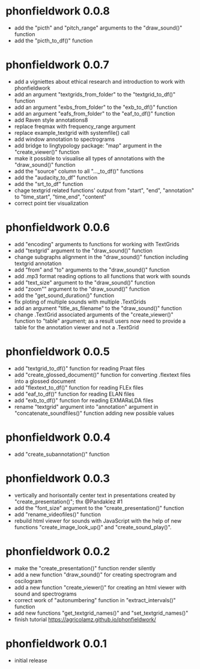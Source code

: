 # phonfieldwork 0.0.8

- add the "picth" and "pitch_range" arguments to the "draw_sound()" function
- add the "picth_to_df()" function

# phonfieldwork 0.0.7

- add a vigniettes about ethical research and introduction to work with phonfieldwork
- add an argument "textgrids_from_folder" to the "textgrid_to_df()" function
- add an argument "exbs_from_folder" to the "exb_to_df()" function
- add an argument "eafs_from_folder" to the "eaf_to_df()" function
- add Raven style annotations8
- replace freqmax with frequency_range argument
- replace example_textgrid with systemfile() call
- add window annotation to spectrograms
- add bridge to lingtypology package: "map" argument in the "create_viewer()" function
- make it possible to visualise all types of annotations with the "draw_sound()" function
- add the "source" column to all "..._to_df()" functions
- add the "audacity_to_df" function
- add the "srt_to_df" function
- chage textgrid related functions' output from "start", "end", "annotation" to "time_start", "time_end", "content"
- correct point tier visualization

# phonfieldwork 0.0.6

- add "encoding" arguments to functions for working with TextGrids
- add "textgrid" argument to the "draw_sound()" function
- change subgraphs alignment in the "draw_sound()" function including textgrid annotation
- add "from" and "to" arguments to the "draw_sound()" function
- add .mp3 format reading options to all functions that work with sounds
- add "text_size" argument to the "draw_sound()" function
- add "zoom"" argument to the "draw_sound()" function
- add the "get_sound_duration()" function
- fix ploting of multiple sounds with multiple .TextGrids
- add an argument "title_as_filename" to the "draw_sound()" function
- change .TextGrid associated arguments of the "create_viewer()" function to "table" argument; as a result users now need to provide a table for the annotation viewer and not a .TextGrid

# phonfieldwork 0.0.5

- add "textgrid_to_df()" function for reading Praat files
- add "create_glossed_document()" function for converting .flextext files into a glossed document
- add "flextext_to_df()" function for reading FLEx files
- add "eaf_to_df()" function for reading ELAN files
- add "exb_to_df()" function for reading EXMARaLDA files
- rename "textgrid" argument into "annotation" argument in "concatenate_soundfiles()" function adding new possible values

# phonfieldwork 0.0.4

- add "create_subannotation()" function

# phonfieldwork 0.0.3

- vertically and horisontally center text in presentations created by "create_presentation()"; thx @Pandaklez #1
- add the "font_size" argument to the "create_presentation()" function
- add "rename_videofiles()" function
- rebuild html viewer for sounds with JavaScript with the help of new functions "create_image_look_up()" and "create_sound_play()".

# phonfieldwork 0.0.2

- make the "create_presentation()" function render silently
- add a new function "draw_sound()" for creating spectrogram and oscilogram
- add a new function "create_viewer()" for creating an html viewer with sound and spectrograms
- correct work of "autonumbering" function in "extract_intervals()" function
- add new functions  "get_textgrid_names()" and "set_textgrid_names()"
- finish tutorial <https://agricolamz.github.io/phonfieldwork/>

# phonfieldwork 0.0.1

- initial release
